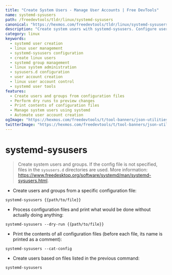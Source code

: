 ```yaml
---
title: "Create System Users - Manage User Accounts | Free DevTools"
name: systemd-sysusers
path: /freedevtools/tldr/linux/systemd-sysusers
canonical: "https://hexmos.com/freedevtools/tldr/linux/systemd-sysusers/"
description: "Create system users with systemd-sysusers. Configure user accounts and groups efficiently using configuration files. Free online tool, no registration required."
category: linux
keywords:
  - systemd user creation
  - linux user management
  - systemd-sysusers configuration
  - create linux users
  - systemd group management
  - linux system administration
  - sysusers.d configuration
  - user account creation
  - linux user account control
  - systemd user tools
features:
  - Create users and groups from configuration files
  - Perform dry runs to preview changes
  - Print contents of configuration files
  - Manage system users using systemd
  - Automate user account creation
ogImage: "https://hexmos.com/freedevtools/t/tool-banners/json-utilities-banner.png"
twitterImage: "https://hexmos.com/freedevtools/t/tool-banners/json-utilities-banner.png"
---
```


# systemd-sysusers

> Create system users and groups.
> If the config file is not specified, files in the `sysusers.d` directories are used.
> More information: <https://www.freedesktop.org/software/systemd/man/systemd-sysusers.html>.

- Create users and groups from a specific configuration file:

`systemd-sysusers {{path/to/file}}`

- Process configuration files and print what would be done without actually doing anything:

`systemd-sysusers --dry-run {{path/to/file}}`

- Print the contents of all configuration files (before each file, its name is printed as a comment):

`systemd-sysusers --cat-config`

- Create users based on files listed in the previous command:

`systemd-sysusers`
